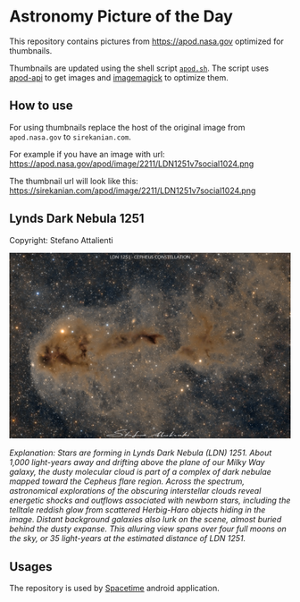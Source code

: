 # Astronomy Picture of the Day

This repository contains pictures from https://apod.nasa.gov optimized for thumbnails.

Thumbnails are updated using the shell script [`apod.sh`](apod.sh). The script
uses [apod-api](https://github.com/nasa/apod-api) to get images and [imagemagick](https://imagemagick.org) to
optimize them.

## How to use

For using thumbnails replace the host of the original image from `apod.nasa.gov` to `sirekanian.com`.

For example if you have an image with url:<br>
https://apod.nasa.gov/apod/image/2211/LDN1251v7social1024.png

The thumbnail url will look like this:<br>
https://sirekanian.com/apod/image/2211/LDN1251v7social1024.png

## Lynds Dark Nebula 1251

Copyright: Stefano Attalienti

[![the picture of the day][1]][2]

_Explanation: Stars are forming in Lynds Dark Nebula (LDN) 1251. About 1,000 light-years away and drifting above the plane of our Milky Way galaxy, the dusty molecular cloud is part of a complex of dark nebulae mapped toward the Cepheus flare region. Across the spectrum, astronomical explorations of the obscuring interstellar clouds reveal energetic shocks and outflows associated with newborn stars, including the telltale reddish glow from scattered Herbig-Haro objects hiding in the image. Distant background galaxies also lurk on the scene, almost buried behind the dusty expanse. This alluring view spans over four full moons on the sky, or 35 light-years at the estimated distance of LDN 1251._

## Usages

The repository is used by [Spacetime][3] android application.

[1]: image/2211/LDN1251v7social1024.png

[2]: https://apod.nasa.gov/apod/image/2211/LDN1251v7social1024.png

[3]: https://github.com/sirekanian/spacetime
